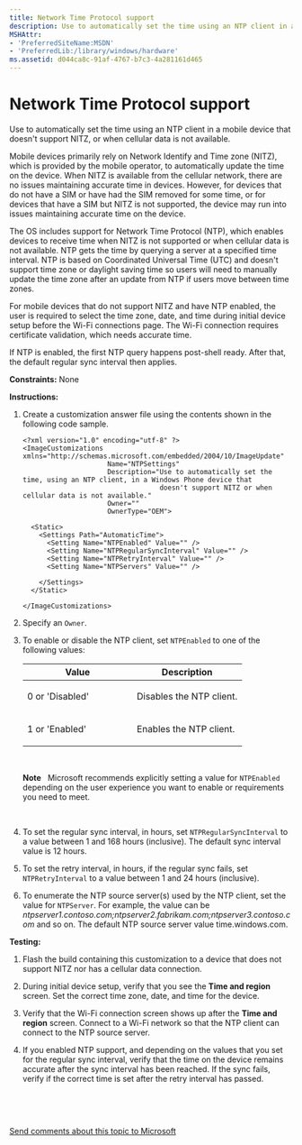 ```yaml
---
title: Network Time Protocol support
description: Use to automatically set the time using an NTP client in a mobile device that doesn't support NITZ, or when cellular data is not available.
MSHAttr:
- 'PreferredSiteName:MSDN'
- 'PreferredLib:/library/windows/hardware'
ms.assetid: d044ca8c-91af-4767-b7c3-4a281161d465
---
```


# Network Time Protocol support


Use to automatically set the time using an NTP client in a mobile device that doesn't support NITZ, or when cellular data is not available.

Mobile devices primarily rely on Network Identify and Time zone (NITZ), which is provided by the mobile operator, to automatically update the time on the device. When NITZ is available from the cellular network, there are no issues maintaining accurate time in devices. However, for devices that do not have a SIM or have had the SIM removed for some time, or for devices that have a SIM but NITZ is not supported, the device may run into issues maintaining accurate time on the device.

The OS includes support for Network Time Protocol (NTP), which enables devices to receive time when NITZ is not supported or when cellular data is not available. NTP gets the time by querying a server at a specified time interval. NTP is based on Coordinated Universal Time (UTC) and doesn't support time zone or daylight saving time so users will need to manually update the time zone after an update from NTP if users move between time zones.

For mobile devices that do not support NITZ and have NTP enabled, the user is required to select the time zone, date, and time during initial device setup before the Wi-Fi connections page. The Wi-Fi connection requires certificate validation, which needs accurate time.

If NTP is enabled, the first NTP query happens post-shell ready. After that, the default regular sync interval then applies.

<a href="" id="constraints---none"></a>**Constraints:** None  

<a href="" id="instructions-"></a>**Instructions:**  
1.  Create a customization answer file using the contents shown in the following code sample.

    ``` syntax
    <?xml version="1.0" encoding="utf-8" ?>  
    <ImageCustomizations xmlns="http://schemas.microsoft.com/embedded/2004/10/ImageUpdate"  
                         Name="NTPSettings"  
                         Description="Use to automatically set the time, using an NTP client, in a Windows Phone device that 
                                      doesn't support NITZ or when cellular data is not available."  
                         Owner=""  
                         OwnerType="OEM"> 

      <Static>  
        <Settings Path="AutomaticTime"> 
          <Setting Name="NTPEnabled" Value="" /> 
          <Setting Name="NTPRegularSyncInterval" Value="" />   
          <Setting Name="NTPRetryInterval" Value="" />   
          <Setting Name="NTPServers" Value="" />     

        </Settings>  
      </Static>

    </ImageCustomizations>
    ```

2.  Specify an `Owner`.

3.  To enable or disable the NTP client, set `NTPEnabled` to one of the following values:

    <table>
    <colgroup>
    <col width="50%" />
    <col width="50%" />
    </colgroup>
    <thead>
    <tr class="header">
    <th>Value</th>
    <th>Description</th>
    </tr>
    </thead>
    <tbody>
    <tr class="odd">
    <td><p>0 or 'Disabled'</p></td>
    <td><p>Disables the NTP client.</p></td>
    </tr>
    <tr class="even">
    <td><p>1 or 'Enabled'</p></td>
    <td><p>Enables the NTP client.</p></td>
    </tr>
    </tbody>
    </table>

     

    **Note**  
    Microsoft recommends explicitly setting a value for `NTPEnabled` depending on the user experience you want to enable or requirements you need to meet.

     

4.  To set the regular sync interval, in hours, set `NTPRegularSyncInterval` to a value between 1 and 168 hours (inclusive). The default sync interval value is 12 hours.

5.  To set the retry interval, in hours, if the regular sync fails, set `NTPRetryInterval` to a value between 1 and 24 hours (inclusive).

6.  To enumerate the NTP source server(s) used by the NTP client, set the value for `NTPServer`. For example, the value can be *ntpserver1.contoso.com;ntpserver2.fabrikam.com;ntpserver3.contoso.com* and so on. The default NTP source server value time.windows.com.

<a href="" id="testing-"></a>**Testing:**  
1.  Flash the build containing this customization to a device that does not support NITZ nor has a cellular data connection.

2.  During initial device setup, verify that you see the **Time and region** screen. Set the correct time zone, date, and time for the device.

3.  Verify that the Wi-Fi connection screen shows up after the **Time and region** screen. Connect to a Wi-Fi network so that the NTP client can connect to the NTP source server.

4.  If you enabled NTP support, and depending on the values that you set for the regular sync interval, verify that the time on the device remains accurate after the sync interval has been reached. If the sync fails, verify if the correct time is set after the retry interval has passed.

 

 

[Send comments about this topic to Microsoft](mailto:wsddocfb@microsoft.com?subject=Documentation%20feedback%20%5Bp_phCustomization\p_phCustomization%5D:%20Network%20Time%20Protocol%20support%20%20RELEASE:%20%289/7/2016%29&body=%0A%0APRIVACY%20STATEMENT%0A%0AWe%20use%20your%20feedback%20to%20improve%20the%20documentation.%20We%20don't%20use%20your%20email%20address%20for%20any%20other%20purpose,%20and%20we'll%20remove%20your%20email%20address%20from%20our%20system%20after%20the%20issue%20that%20you're%20reporting%20is%20fixed.%20While%20we're%20working%20to%20fix%20this%20issue,%20we%20might%20send%20you%20an%20email%20message%20to%20ask%20for%20more%20info.%20Later,%20we%20might%20also%20send%20you%20an%20email%20message%20to%20let%20you%20know%20that%20we've%20addressed%20your%20feedback.%0A%0AFor%20more%20info%20about%20Microsoft's%20privacy%20policy,%20see%20http://privacy.microsoft.com/default.aspx. "Send comments about this topic to Microsoft")




